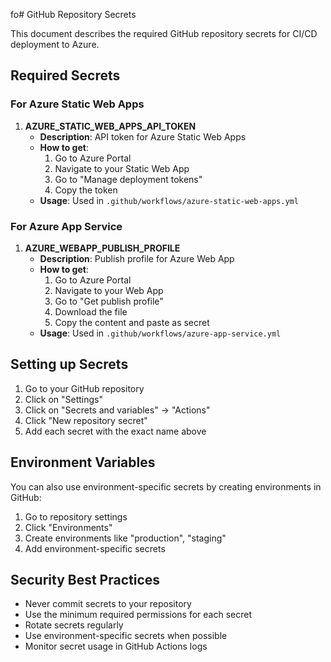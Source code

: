 fo# GitHub Repository Secrets

This document describes the required GitHub repository secrets for CI/CD deployment to Azure.

## Required Secrets

### For Azure Static Web Apps

1. **AZURE_STATIC_WEB_APPS_API_TOKEN**
   - **Description**: API token for Azure Static Web Apps
   - **How to get**: 
     1. Go to Azure Portal
     2. Navigate to your Static Web App
     3. Go to "Manage deployment tokens"
     4. Copy the token
   - **Usage**: Used in `.github/workflows/azure-static-web-apps.yml`

### For Azure App Service

1. **AZURE_WEBAPP_PUBLISH_PROFILE**
   - **Description**: Publish profile for Azure Web App
   - **How to get**:
     1. Go to Azure Portal
     2. Navigate to your Web App
     3. Go to "Get publish profile"
     4. Download the file
     5. Copy the content and paste as secret
   - **Usage**: Used in `.github/workflows/azure-app-service.yml`

## Setting up Secrets

1. Go to your GitHub repository
2. Click on "Settings"
3. Click on "Secrets and variables" → "Actions"
4. Click "New repository secret"
5. Add each secret with the exact name above

## Environment Variables

You can also use environment-specific secrets by creating environments in GitHub:

1. Go to repository settings
2. Click "Environments"
3. Create environments like "production", "staging"
4. Add environment-specific secrets

## Security Best Practices

- Never commit secrets to your repository
- Use the minimum required permissions for each secret
- Rotate secrets regularly
- Use environment-specific secrets when possible
- Monitor secret usage in GitHub Actions logs


